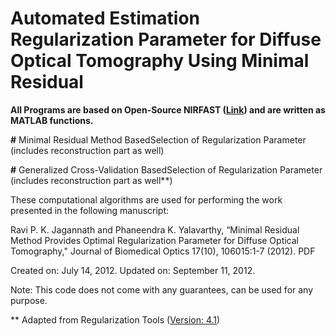 # Automated Estimation Regularization Parameter for Diffuse Optical Tomography Using Minimal Residual


**All Programs are based on Open-Source NIRFAST ([Link](http://www.dartmouth.edu/~nir/nirfast/)) and are written as MATLAB functions.**

   **#** Minimal Residual Method BasedSelection of Regularization Parameter (includes reconstruction part as well)

   **#** Generalized Cross-Validation BasedSelection of Regularization Parameter (includes reconstruction part as well**)

These computational algorithms are used for performing the work presented in the following manuscript:

Ravi P. K. Jagannath and Phaneendra K. Yalavarthy, “Minimal Residual Method Provides Optimal Regularization Parameter for Diffuse Optical Tomography," Journal of Biomedical Optics 17(10), 106015:1-7 (2012). PDF

Created on: July 14, 2012. Updated on: September 11, 2012.

Note: This code does not come with any guarantees, can be used for any purpose.

** Adapted from Regularization Tools ([Version: 4.1](http://www.imm.dtu.dk/~pcha/Regutools/))
